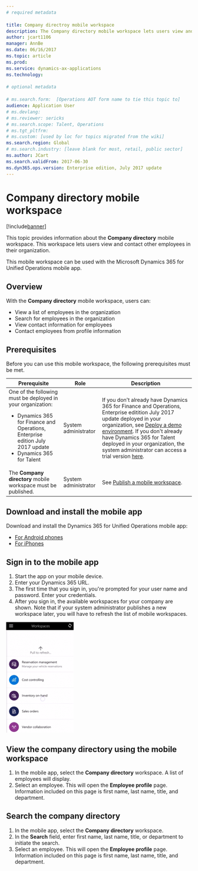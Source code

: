 ```yaml
---
# required metadata

title: Company directroy mobile workspace
description: The Company directory mobile workspace lets users view and contact other employees in their organization.
author: jcart1106
manager: AnnBe
ms.date: 06/16/2017
ms.topic: article
ms.prod: 
ms.service: dynamics-ax-applications
ms.technology: 

# optional metadata

# ms.search.form:  [Operations AOT form name to tie this topic to]
audience: Application User
# ms.devlang: 
# ms.reviewer: sericks
# ms.search.scope: Talent, Operations 
# ms.tgt_pltfrm: 
# ms.custom: [used by loc for topics migrated from the wiki]
ms.search.region: Global
# ms.search.industry: [leave blank for most, retail, public sector]
ms.author: JCart
ms.search.validFrom: 2017-06-30 
ms.dyn365.ops.version: Enterprise edition, July 2017 update 
---
```


# Company directory mobile workspace

[!include[banner](../includes/banner.md)]


This topic provides information about the **Company directory** mobile workspace. This workspace lets users view and contact other employees in their organization.

This mobile workspace can be used with the Microsoft Dynamics 365 for Unified Operations mobile app.

## Overview

With the **Company directory** mobile workspace, users can:
- View a list of employees in the organization
- Search for employees in the organization
- View contact information for employees
- Contact employees from profile information


## Prerequisites
Before you can use this mobile workspace, the following prerequisites must be met.

<table>
<thead>
<tr class="header">
<th>Prerequisite</th>
<th>Role</th>
<th>Description</th>
</tr>
</thead>
<tbody>
<tr class="odd">
<td>One of the following must be deployed in your organization:
<ul><li>Dynamics 365 for Finance and Operations, Enterprise edition July 2017 update</li>
<li>Dynamics 365 for Talent</li>
</ul>
</td>
<td>System administrator</td>
<td>If you don't already have Dynamics 365 for Finance and Operations, Enterprise editition July 2017 update deployed in your organization, see <a href="../deployment/deploy-demo-environment.md">Deploy a demo environment</a>. If you don't already have Dynamics 365 for Talent deployed in your organization, the system administrator can access a trial version <a href="https://www.microsoft.com/en-us/dynamics365/talent">here</a>.
</td>
</tr>
<tr class="even">
<td>The <strong>Company directory</strong> mobile workspace must be published.</td>
<td>System administrator</td>
<td>See <a href="/dynamics365/operations/dev-itpro/mobile-apps/publish-mobile-workspace">Publish a mobile workspace</a>.</td>
</tr>
</tbody>
</table>


## Download and install the mobile app

Download and install the Dynamics 365 for Unified Operations mobile app:

-   [For Android phones](https://go.microsoft.com/fwlink/?linkid=850662)
-   [For iPhones](https://go.microsoft.com/fwlink/?linkid=850663)

## Sign in to the mobile app
1.  Start the app on your mobile device.
2.  Enter your Dynamics 365 URL.
3.  The first time that you sign in, you're prompted for your user name and password. Enter your credentials.
4.  After you sign in, the available workspaces for your company are shown. Note that if your system administrator publishes a new workspace later, you will have to refresh the list of mobile workspaces.


[![Pull to refresh](./media/pull-to-refresh-list-of-workspaces-183x300.png)](./media/pull-to-refresh-list-of-workspaces.png)

## View the company directory using the mobile workspace
1.	In the mobile app, select the **Company directory** workspace. A list of employees will display.
3.	Select an employee. This will open the **Employee profile** page. Information included on this page is first name, last name, title, and department.

## Search the company directory
1.	In the mobile app, select the **Company directory** workspace.
2.	In the **Search** field, enter first name, last name, title, or department to initiate the search.
3.	Select an employee. This will open the **Employee profile** page. Information included on this page is first name, last name, title, and department.

